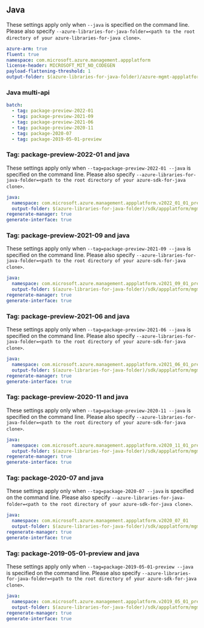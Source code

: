 ## Java

These settings apply only when `--java` is specified on the command line.
Please also specify `--azure-libraries-for-java-folder=<path to the root directory of your azure-libraries-for-java clone>`.

``` yaml $(java)
azure-arm: true
fluent: true
namespace: com.microsoft.azure.management.appplatform
license-header: MICROSOFT_MIT_NO_CODEGEN
payload-flattening-threshold: 1
output-folder: $(azure-libraries-for-java-folder)/azure-mgmt-appplatform
```

### Java multi-api

``` yaml $(java) && $(multiapi)
batch:
  - tag: package-preview-2022-01
  - tag: package-preview-2021-09
  - tag: package-preview-2021-06
  - tag: package-preview-2020-11
  - tag: package-2020-07
  - tag: package-2019-05-01-preview
```

### Tag: package-preview-2022-01 and java

These settings apply only when `--tag=package-preview-2022-01 --java` is specified on the command line.
Please also specify `--azure-libraries-for-java-folder=<path to the root directory of your azure-sdk-for-java clone>`.

``` yaml $(tag) == 'package-preview-2022-01' && $(java) && $(multiapi)
java:
  namespace: com.microsoft.azure.management.appplatform.v2022_01_01_preview
  output-folder: $(azure-libraries-for-java-folder)/sdk/appplatform/mgmt-v2022_01_01_preview
regenerate-manager: true
generate-interface: true
```

### Tag: package-preview-2021-09 and java

These settings apply only when `--tag=package-preview-2021-09 --java` is specified on the command line.
Please also specify `--azure-libraries-for-java-folder=<path to the root directory of your azure-sdk-for-java clone>`.

``` yaml $(tag) == 'package-preview-2021-09' && $(java) && $(multiapi)
java:
  namespace: com.microsoft.azure.management.appplatform.v2021_09_01_preview
  output-folder: $(azure-libraries-for-java-folder)/sdk/appplatform/mgmt-v2021_09_01_preview
regenerate-manager: true
generate-interface: true
```

### Tag: package-preview-2021-06 and java

These settings apply only when `--tag=package-preview-2021-06 --java` is specified on the command line.
Please also specify `--azure-libraries-for-java-folder=<path to the root directory of your azure-sdk-for-java clone>`.

``` yaml $(tag) == 'package-preview-2021-06' && $(java) && $(multiapi)
java:
  namespace: com.microsoft.azure.management.appplatform.v2021_06_01_preview
  output-folder: $(azure-libraries-for-java-folder)/sdk/appplatform/mgmt-v2021_06_01_preview
regenerate-manager: true
generate-interface: true
```

### Tag: package-preview-2020-11 and java

These settings apply only when `--tag=package-preview-2020-11 --java` is specified on the command line.
Please also specify `--azure-libraries-for-java-folder=<path to the root directory of your azure-sdk-for-java clone>`.

``` yaml $(tag) == 'package-preview-2020-11' && $(java) && $(multiapi)
java:
  namespace: com.microsoft.azure.management.appplatform.v2020_11_01_preview
  output-folder: $(azure-libraries-for-java-folder)/sdk/appplatform/mgmt-v2020_11_01_preview
regenerate-manager: true
generate-interface: true
```

### Tag: package-2020-07 and java

These settings apply only when `--tag=package-2020-07 --java` is specified on the command line.
Please also specify `--azure-libraries-for-java-folder=<path to the root directory of your azure-sdk-for-java clone>`.

``` yaml $(tag) == 'package-2020-07' && $(java) && $(multiapi)
java:
  namespace: com.microsoft.azure.management.appplatform.v2020_07_01
  output-folder: $(azure-libraries-for-java-folder)/sdk/appplatform/mgmt-v2020_07_01
regenerate-manager: true
generate-interface: true
```

### Tag: package-2019-05-01-preview and java

These settings apply only when `--tag=package-2019-05-01-preview --java` is specified on the command line.
Please also specify `--azure-libraries-for-java-folder=<path to the root directory of your azure-sdk-for-java clone>`.

``` yaml $(tag) == 'package-2019-05-01-preview' && $(java) && $(multiapi)
java:
  namespace: com.microsoft.azure.management.appplatform.v2019_05_01_preview
  output-folder: $(azure-libraries-for-java-folder)/sdk/appplatform/mgmt-v2019_05_01_preview
regenerate-manager: true
generate-interface: true
```
